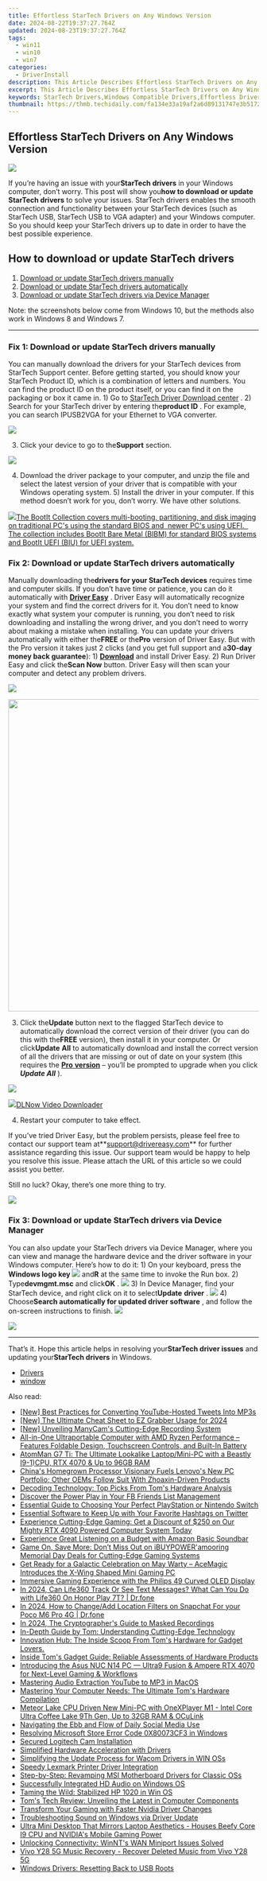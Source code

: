 ```yaml
---
title: Effortless StarTech Drivers on Any Windows Version
date: 2024-08-22T19:37:27.764Z
updated: 2024-08-23T19:37:27.764Z
tags:
  - win11
  - win10
  - win7
categories:
  - DriverInstall
description: This Article Describes Effortless StarTech Drivers on Any Windows Version
excerpt: This Article Describes Effortless StarTech Drivers on Any Windows Version
keywords: StarTech Drivers,Windows Compatible Drivers,Effortless Driver Installation,Windows Versions Supported Drivers,StarTech Hardware Management Software,Drivers Updates and Patches,Cross-Platform Hardware Drivers
thumbnail: https://thmb.techidaily.com/fa134e33a19af2a6d89131747e3b5172ee7c3295829397bcf7ff50f7e4bad5d7.png
---
```


## Effortless StarTech Drivers on Any Windows Version

![](https://images.drivereasy.com/wp-content/uploads/2018/07/img_5b4eac40299cf.jpg)

 If you’re having an issue with your**StarTech drivers** in your Windows computer, don’t worry. This post will show you**how to download or update StarTech drivers** to solve your issues.  StarTech drivers enables the smooth connection and functionality between your StarTech devices (such as StarTech USB, StarTech USB to VGA adapter) and your Windows computer. So you should keep your StarTech drivers up to date in order to have the best possible experience.

## How to download or update StarTech drivers

1. [Download or update StarTech drivers manually](#Fix1)
2. [Download or update StarTech drivers automatically](#Fix2)
3. [Download or update StarTech drivers via Device Manager](#Fix3)

 Note: the screenshots below come from Windows 10, but the methods also work in Windows 8 and Windows 7.

---

###  Fix 1: Download or update StarTech drivers manually

 You can manually download the drivers for your StarTech devices from StarTech Support center.  Before getting started, you should know your StarTech Product ID, which is a combination of letters and numbers. You can find the product ID on the product itself, or you can find it on the packaging or box it came in.  1) Go to [StarTech Driver Download center](https://www.startech.com/support/) .  2) Search for your StarTech driver by entering the**product ID** . For example, you can search  IPUSB2VGA for your Ethernet to VGA converter.

![](https://images.drivereasy.com/wp-content/uploads/2018/07/img_5b4ead386f0f2.jpg)

 3) Click your device to go to the**Support** section.

![](https://images.drivereasy.com/wp-content/uploads/2018/07/img_5b4ead6da6886.jpg)

 4) Download the driver package to your computer, and unzip the file and select the latest version of your driver that is compatible with your Windows operating system. 5) Install the driver in your computer.  If this method doesn’t work for you, don’t worry. We have other solutions.

<!-- affiliate ads begin -->
<a href="https://secure.2checkout.com/order/checkout.php?PRODS=45152810&QTY=1&AFFILIATE=108875&CART=1"> <img src="https://secure.avangate.com/images/merchant/842ca578342915ccb8ae069595ba7233/products/copy_bootit-ss1_178x139.jpg" border="0">The BootIt Collection covers multi-booting, partitioning, and disk imaging on traditional PC's using the standard BIOS and  newer PC's using UEFI.   The collection includes BootIt Bare Metal (BIBM) for standard BIOS systems and BootIt UEFI (BIU) for UEFI system. 
</a>
<!-- affiliate ads end -->
### Fix 2: Download or update StarTech drivers automatically

 Manually downloading the**drivers for your StarTech devices** requires time and computer skills. If you don’t have time or patience, you can do it automatically with **[Driver Easy](https://tools.techidaily.com/drivereasy/download/)**  .  Driver Easy will automatically recognize your system and find the correct drivers for it. You don’t need to know exactly what system your computer is running, you don’t need to risk downloading and installing the wrong driver, and you don’t need to worry about making a mistake when installing.  You can update your drivers automatically with either the**FREE** or the**Pro** version of Driver Easy. But with the Pro version it takes just 2 clicks (and you get full support and a**30-day money back guarantee**):  1) **[Download](https://tools.techidaily.com/drivereasy/download/)**  and install Driver Easy.  2) Run Driver Easy and click the**Scan Now** button. Driver Easy will then scan your computer and detect any problem drivers.

![](https://images.drivereasy.com/wp-content/uploads/2018/07/img_5b4eaf44ca031.jpg)

<!-- affiliate ads begin -->
<a href="https://versadesk.pxf.io/c/5597632/1892107/21290" target="_top" id="1892107"><img src="//a.impactradius-go.com/display-ad/21290-1892107" border="0" alt="" width="1200" height="628"/></a><img height="0" width="0" src="https://imp.pxf.io/i/5597632/1892107/21290" style="position:absolute;visibility:hidden;" border="0" />
<!-- affiliate ads end -->
 3) Click the**Update** button next to the flagged StarTech device to automatically download the correct version of their driver (you can do this with the**FREE** version), then install it in your computer.  Or click**Update** **All** to automatically download and install the correct version of all the drivers that are missing or out of date on your system (this requires the [**Pro** **version**](https://tools.techidaily.com/drivereasy/download/) – you’ll be prompted to upgrade when you click **_Update All_** ).

![](https://images.drivereasy.com/wp-content/uploads/2018/07/img_5b4eb1053ba58.jpg)

<!-- affiliate ads begin -->
<a href="https://secure.2checkout.com/order/checkout.php?PRODS=4712430&QTY=1&AFFILIATE=108875&CART=1"><img src="https://secure.avangate.com/images/merchant/c404a5adbf90e09631678b13b05d9d7a/products/dlnow_256.png" border="0">DLNow Video Downloader</a>
<!-- affiliate ads end -->
4) Restart your computer to take effect.

 If you’ve tried Driver Easy, but the problem persists, please feel free to contact our support team at**<support@drivereasy.com>** for further assistance regarding this issue. Our support team would be happy to help you resolve this issue. Please attach the URL of this article so we could assist you better.

  Still no luck? Okay, there’s one more thing to try.

<!-- affiliate ads begin -->
<a href="https://secure.2checkout.com/order/checkout.php?PRODS=4621764&QTY=1&AFFILIATE=108875&CART=1"><img src="https://www.x-mirage.com/x-mirage/img/page-home.jpg" border="0"></a>
<!-- affiliate ads end -->
### Fix 3: Download or update StarTech drivers via Device Manager

 You can also update your StarTech drivers via Device Manager, where you can view and manage the hardware device and the driver software in your Windows computer. Here’s how to do it:  1) On your keyboard, press the **Windows logo key ![](https://images.drivereasy.com/wp-content/uploads/2017/09/img_59b0b16974940.png)**  and**R** at the same time to invoke the Run box.  2) Type**devmgmt.msc** and click**OK** . ![](https://images.drivereasy.com/wp-content/uploads/2018/06/img_5b1f85504ee6f.jpg)  3) In Device Manager, find your StarTech device, and right click on it to select**Update** **driver** . ![](https://images.drivereasy.com/wp-content/uploads/2018/06/img_5b17a789b323b.png)  4) Choose**Search automatically for updated driver software** , and follow the on-screen instructions to finish. ![](https://images.drivereasy.com/wp-content/uploads/2018/07/img_5b42dc1c9e9af.png)

<!-- affiliate ads begin -->
<a href="https://secure.2checkout.com/order/checkout.php?PRODS=4620778&QTY=1&AFFILIATE=108875&CART=1"><img src="https://secure.avangate.com/images/merchant/07dd4d5a72f5740ef0f035f201951476/300__250banner.jpg" border="0"></a>
<!-- affiliate ads end -->
---

 That’s it. Hope this article helps in resolving your**StarTech driver issues** and updating your**StarTech drivers** in Windows.

* [Drivers](https://tools.techidaily.com/drivereasy/download/)
* [window](https://store.drivereasy.com/order/cart.php?PRODS=4731822&QTY=1&AFFILIATE=108875)

<ins class="adsbygoogle"
     style="display:block"
     data-ad-format="autorelaxed"
     data-ad-client="ca-pub-7571918770474297"
     data-ad-slot="1223367746"></ins>



<ins class="adsbygoogle"
     style="display:block"
     data-ad-client="ca-pub-7571918770474297"
     data-ad-slot="8358498916"
     data-ad-format="auto"
     data-full-width-responsive="true"></ins>





<span class="atpl-alsoreadstyle">Also read:</span>
<div><ul>
<li><a href="https://fox-glue.techidaily.com/new-best-practices-for-converting-youtube-hosted-tweets-into-mp3s/"><u>[New] Best Practices for Converting YouTube-Hosted Tweets Into MP3s</u></a></li>
<li><a href="https://on-screen-recording.techidaily.com/new-the-ultimate-cheat-sheet-to-ez-grabber-usage-for-2024/"><u>[New] The Ultimate Cheat Sheet to EZ Grabber Usage for 2024</u></a></li>
<li><a href="https://screen-capture.techidaily.com/new-unveiling-manycams-cutting-edge-recording-system/"><u>[New] Unveiling ManyCam's Cutting-Edge Recording System</u></a></li>
<li><a href="https://driver-install.techidaily.com/all-in-one-ultraportable-computer-with-amd-ryzen-performance-features-foldable-design-touchscreen-controls-and-built-in-battery/"><u>All-in-One Ultraportable Computer with AMD Ryzen Performance – Features Foldable Design, Touchscreen Controls, and Built-In Battery</u></a></li>
<li><a href="https://driver-install.techidaily.com/atomman-g7-ti-the-ultimate-lookalike-laptopmini-pc-with-a-beastly-i9-1cpu-rtx-4070-and-up-to-96gb-ram/"><u>AtomMan G7 Ti: The Ultimate Lookalike Laptop/Mini-PC with a Beastly I9-1)CPU, RTX 4070 & Up to 96GB RAM</u></a></li>
<li><a href="https://driver-install.techidaily.com/chinas-homegrown-processor-visionary-fuels-lenovos-new-pc-portfolio-other-oems-follow-suit-with-zhoaxin-driven-products/"><u>China's Homegrown Processor Visionary Fuels Lenovo's New PC Portfolio; Other OEMs Follow Suit With Zhoaxin-Driven Products</u></a></li>
<li><a href="https://driver-install.techidaily.com/decoding-technology-top-picks-from-toms-hardware-analysis/"><u>Decoding Technology: Top Picks From Tom's Hardware Analysis</u></a></li>
<li><a href="https://facebook.techidaily.com/discover-the-power-play-in-your-fb-friends-list-management/"><u>Discover the Power Play in Your FB Friends List Management</u></a></li>
<li><a href="https://driver-install.techidaily.com/essential-guide-to-choosing-your-perfect-playstation-or-nintendo-switch/"><u>Essential Guide to Choosing Your Perfect PlayStation or Nintendo Switch</u></a></li>
<li><a href="https://techno-recovery.techidaily.com/essential-software-to-keep-up-with-your-favorite-hashtags-on-twitter/"><u>Essential Software to Keep Up with Your Favorite Hashtags on Twitter</u></a></li>
<li><a href="https://driver-install.techidaily.com/experience-cutting-edge-gaming-get-a-discount-of-250-on-our-mighty-rtx-4090-powered-computer-system-today/"><u>Experience Cutting-Edge Gaming: Get a Discount of $250 on Our Mighty RTX 4090 Powered Computer System Today</u></a></li>
<li><a href="https://driver-install.techidaily.com/experience-great-listening-on-a-budget-with-amazon-basic-soundbar/"><u>Experience Great Listening on a Budget with Amazon Basic Soundbar</u></a></li>
<li><a href="https://driver-install.techidaily.com/game-on-save-more-dont-miss-out-on-ibuypoweramooring-memorial-day-deals-for-cutting-edge-gaming-systems/"><u>Game On, Save More: Don’t Miss Out on iBUYPOWER'amooring Memorial Day Deals for Cutting-Edge Gaming Systems</u></a></li>
<li><a href="https://driver-install.techidaily.com/get-ready-for-a-galactic-celebration-on-may-warty-acemagic-introduces-the-x-wing-shaped-mini-gaming-pc/"><u>Get Ready for a Galactic Celebration on May Warty – AceMagic Introduces the X-Wing Shaped Mini Gaming PC</u></a></li>
<li><a href="https://driver-install.techidaily.com/immersive-gaming-experience-with-the-philips-49-curved-oled-display/"><u>Immersive Gaming Experience with the Philips 49 Curved OLED Display</u></a></li>
<li><a href="https://fake-location.techidaily.com/in-2024-can-life360-track-or-see-text-messages-what-can-you-do-with-life360-on-honor-play-7t-drfone-by-drfone-virtual-android/"><u>In 2024, Can Life360 Track Or See Text Messages? What Can You Do with Life360 On Honor Play 7T? | Dr.fone</u></a></li>
<li><a href="https://location-social.techidaily.com/in-2024-how-to-changeadd-location-filters-on-snapchat-for-your-poco-m6-pro-4g-drfone-by-drfone-virtual-android/"><u>In 2024, How to Change/Add Location Filters on Snapchat For your Poco M6 Pro 4G | Dr.fone</u></a></li>
<li><a href="https://digital-screen-recording.techidaily.com/in-2024-the-cryptographers-guide-to-masked-recordings/"><u>In 2024, The Cryptographer's Guide to Masked Recordings</u></a></li>
<li><a href="https://driver-install.techidaily.com/in-depth-guide-by-tom-understanding-cutting-edge-technology/"><u>In-Depth Guide by Tom: Understanding Cutting-Edge Technology</u></a></li>
<li><a href="https://driver-install.techidaily.com/1723262408287-innovation-hub-the-inside-scoop-from-toms-hardware-for-gadget-lovers/"><u>Innovation Hub: The Inside Scoop From Tom's Hardware for Gadget Lovers.</u></a></li>
<li><a href="https://driver-install.techidaily.com/inside-toms-gadget-guide-reliable-assessments-of-hardware-products/"><u>Inside Tom's Gadget Guide: Reliable Assessments of Hardware Products</u></a></li>
<li><a href="https://driver-install.techidaily.com/introducing-the-asus-nuc-n14-pc-ultra9-fusion-and-ampere-rtx-4070-for-next-level-gaming-and-workflows/"><u>Introducing the Asus NUC N14 PC — Ultra9 Fusion & Ampere RTX 4070 for Next-Level Gaming & Workflows</u></a></li>
<li><a href="https://youtube-docs.techidaily.com/ring-audio-extraction-youtube-to-mp3-in-macos/"><u>Mastering Audio Extraction  YouTube to MP3 in MacOS</u></a></li>
<li><a href="https://driver-install.techidaily.com/mastering-your-computer-needs-the-ultimate-toms-hardware-compilation/"><u>Mastering Your Computer Needs: The Ultimate Tom's Hardware Compilation</u></a></li>
<li><a href="https://driver-install.techidaily.com/meteor-lake-cpu-driven-new-mini-pc-with-onexplayer-m1-intel-core-ultra-coffee-lake-9th-gen-up-to-32gb-ram-and-oculink/"><u>Meteor Lake CPU Driven New Mini-PC with OneXPlayer M1 - Intel Core Ultra Coffee Lake 9Th Gen, Up to 32GB RAM & OCuLink</u></a></li>
<li><a href="https://facebook-video-content.techidaily.com/navigating-the-ebb-and-flow-of-daily-social-media-use/"><u>Navigating the Ebb and Flow of Daily Social Media Use</u></a></li>
<li><a href="https://win11-tips.techidaily.com/resolving-microsoft-store-error-code-0x80073cf3-in-windows/"><u>Resolving Microsoft Store Error Code 0X80073CF3 in Windows</u></a></li>
<li><a href="https://driver-install.techidaily.com/secured-logitech-cam-installation/"><u>Secured Logitech Cam Installation</u></a></li>
<li><a href="https://driver-install.techidaily.com/simplified-hardware-acceleration-with-drivers/"><u>Simplified Hardware Acceleration with Drivers</u></a></li>
<li><a href="https://driver-install.techidaily.com/simplifying-the-update-process-for-wacom-drivers-in-win-oss/"><u>Simplifying the Update Process for Wacom Drivers in WIN OSs</u></a></li>
<li><a href="https://driver-install.techidaily.com/speedy-lexmark-printer-driver-integration/"><u>Speedy Lexmark Printer Driver Integration</u></a></li>
<li><a href="https://driver-install.techidaily.com/step-by-step-revamping-msi-motherboard-drivers-for-classic-oss/"><u>Step-by-Step: Revamping MSI Motherboard Drivers for Classic OSs</u></a></li>
<li><a href="https://driver-install.techidaily.com/successfully-integrated-hd-audio-on-windows-os/"><u>Successfully Integrated HD Audio on Windows OS</u></a></li>
<li><a href="https://driver-install.techidaily.com/taming-the-wild-stabilized-hp-1020-in-win-os/"><u>Taming the Wild: Stabilized HP 1020 in Win OS</u></a></li>
<li><a href="https://driver-install.techidaily.com/toms-tech-review-unveiling-the-latest-in-computer-components/"><u>Tom's Tech Review: Unveiling the Latest in Computer Components</u></a></li>
<li><a href="https://driver-install.techidaily.com/transform-your-gaming-with-faster-nvidia-driver-changes/"><u>Transform Your Gaming with Faster Nvidia Driver Changes</u></a></li>
<li><a href="https://driver-install.techidaily.com/troubleshooting-sound-on-windows-via-driver-update/"><u>Troubleshooting Sound on Windows via Driver Update</u></a></li>
<li><a href="https://driver-install.techidaily.com/ultra-mini-desktop-that-mirrors-laptop-aesthetics-houses-beefy-core-i9-cpu-and-nvidias-mobile-gaming-power/"><u>Ultra Mini Desktop That Mirrors Laptop Aesthetics - Houses Beefy Core I9 CPU and NVIDIA's Mobile Gaming Power</u></a></li>
<li><a href="https://driver-install.techidaily.com/unlocking-connectivity-winnts-wan-miniport-issues-solved/"><u>Unlocking Connectivity: WinNT's WAN Miniport Issues Solved</u></a></li>
<li><a href="https://techidaily.com/vivo-y28-5g-music-recovery-recover-deleted-music-from-vivo-y28-5g-by-fonelab-android-recover-music/"><u>Vivo Y28 5G Music Recovery - Recover Deleted Music from Vivo Y28 5G</u></a></li>
<li><a href="https://driver-install.techidaily.com/windows-drivers-resetting-back-to-usb-roots/"><u>Windows Drivers: Resetting Back to USB Roots</u></a></li>
</ul></div>
